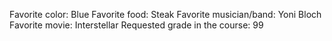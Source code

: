 Favorite color: Blue
Favorite food: Steak
Favorite musician/band: Yoni Bloch
Favorite movie: Interstellar
Requested grade in the course: 99
